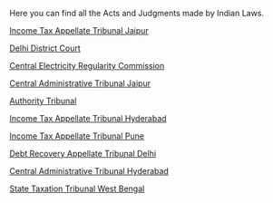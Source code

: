 Here you can find all the Acts and Judgments made by Indian Laws.

<a href="https://lawdb.in/income-tax-appellate-tribunal-jaipur">Income Tax Appellate Tribunal Jaipur</a>

<a href="https://lawdb.in/delhi-district-court">Delhi District Court</a>

<a href="https://lawdb.in/central-electricity-regulatory-commission">Central Electricity Regularity Commission</a>

<a href="https://lawdb.in/central-administrative-tribunal-jaipur">Central Administrative Tribunal Jaipur</a>

<a href="https://lawdb.in/authority-tribunal">Authority Tribunal</a>

<a href="https://lawdb.in/income-tax-appellate-tribunal-hyderabad">Income Tax Appellate Tribunal Hyderabad</a>

<a href="https://lawdb.in/income-tax-appellate-tribunal-pune">Income Tax Appellate Tribunal Pune</a>

<a href="https://lawdb.in/debt-recovery-appellate-tribunal-delhi">Debt Recovery Appellate Tribunal Delhi</a>

<a href="https://lawdb.in/central-administrative-tribunal-hyderabad">Central Administrative Tribunal Hyderabad</a>

<a href="https://lawdb.in/state-taxation-tribunal-west-bengal">State Taxation Tribunal West Bengal</a>
